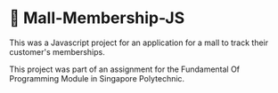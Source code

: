 # 🛒 Mall-Membership-JS
This was a Javascript project for an application for a mall to track their customer's memberships.

This project was part of an assignment for the Fundamental Of Programming Module in Singapore Polytechnic.
